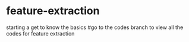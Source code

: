 # feature-extraction
starting a get to know the basics
#go to the codes branch to view all the codes for feature extraction 
